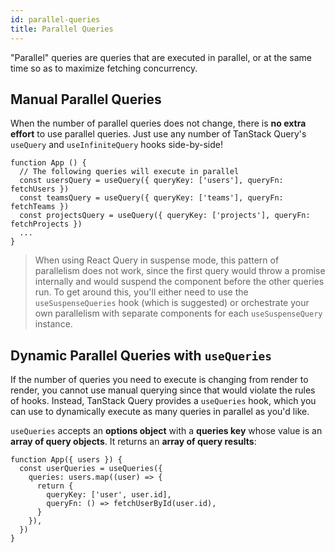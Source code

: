 ```yaml
---
id: parallel-queries
title: Parallel Queries
---
```


"Parallel" queries are queries that are executed in parallel, or at the same time so as to maximize fetching concurrency.

## Manual Parallel Queries

When the number of parallel queries does not change, there is **no extra effort** to use parallel queries. Just use any number of TanStack Query's `useQuery` and `useInfiniteQuery` hooks side-by-side!

[//]: # 'Example'

```tsx
function App () {
  // The following queries will execute in parallel
  const usersQuery = useQuery({ queryKey: ['users'], queryFn: fetchUsers })
  const teamsQuery = useQuery({ queryKey: ['teams'], queryFn: fetchTeams })
  const projectsQuery = useQuery({ queryKey: ['projects'], queryFn: fetchProjects })
  ...
}
```

[//]: # 'Example'
[//]: # 'Info'

> When using React Query in suspense mode, this pattern of parallelism does not work, since the first query would throw a promise internally and would suspend the component before the other queries run. To get around this, you'll either need to use the `useSuspenseQueries` hook (which is suggested) or orchestrate your own parallelism with separate components for each `useSuspenseQuery` instance.

[//]: # 'Info'

## Dynamic Parallel Queries with `useQueries`

If the number of queries you need to execute is changing from render to render, you cannot use manual querying since that would violate the rules of hooks. Instead, TanStack Query provides a `useQueries` hook, which you can use to dynamically execute as many queries in parallel as you'd like.

`useQueries` accepts an **options object** with a **queries key** whose value is an **array of query objects**. It returns an **array of query results**:

[//]: # 'Example2'

```tsx
function App({ users }) {
  const userQueries = useQueries({
    queries: users.map((user) => {
      return {
        queryKey: ['user', user.id],
        queryFn: () => fetchUserById(user.id),
      }
    }),
  })
}
```

[//]: # 'Example2'

